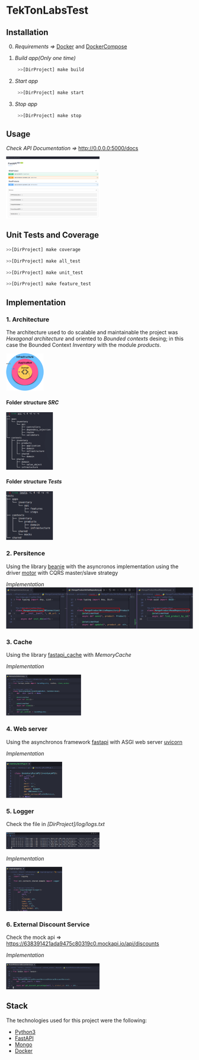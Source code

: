 # **TekTonLabsTest**
## **Installation**
0. *Requirements =>*
    [Docker](https://docs.docker.com/engine/install/) and
    [DockerCompose](https://docs.docker.com/compose/install/)

1. *Build app(Only one time)*
   ```sh
    >>[DirProject] make build
   ```
2. *Start app*
   ```sh
    >>[DirProject] make start
   ```
3. *Stop app*
   ```sh
    >>[DirProject] make stop
   ```
## **Usage**
*Check API Documentation =>* http://0.0.0.0:5000/docs

<img src="./images/docs.png"  width=50%/>

## **Unit Tests and Coverage**
```sh
>>[DirProject] make coverage 
```

```sh
>>[DirProject] make all_test 
```

```sh
>>[DirProject] make unit_test 
```

```sh
>>[DirProject] make feature_test 
```

## **Implementation**
### **1. Architecture**
The architecture used to do scalable and maintainable the project was *Hexagonal architecture* and oriented to *Bounded contexts* desing; in this case the Bounded Context *Inventary* with the module *products*.

<img src="./images/hexagonal.png"  width=20%/>

#### **Folder structure *SRC***
<img src="./images/treeSRC.png"  width=25%/>

#### **Folder structure *Tests***
<img src="./images/treeTests.png"  width=25%/>

### **2. Persitence**
Using the library [beanie](https://github.com/roman-right/beanie) with the  asyncronos implementation using the driver [motor](https://motor.readthedocs.io/en/stable/) with CQRS master/slave strategy

*Implementation*
<img src="./images/persistenceImplementation.png" width=100%/>

### **3. Cache**
Using the library [fastapi_cache](https://github.com/comeuplater/fastapi_cache) with *MemoryCache*

*Implementation*

<img src="./images/cacheServiceImplementation.png" width=40%/>

### **4. Web server**
Using the asynchronos framework [fastapi](https://fastapi.tiangolo.com/) with ASGI web server [uvicorn](https://www.uvicorn.org/) 

*Implementation*

<img src="./images/fastapiImplementation.png"  width=30%/>

### **5. Logger**
Check the file in *[DirProject]/log/logs.txt*

<img src="./images/logFile.png"  width=50% height=50%/>

*Implementation*

<img src="./images/loggerImplementation.png"  width=30%/>

### **6. External Discount Service**
Check the mock api => https://638391421ada9475c80319c0.mockapi.io/api/discounts

*Implementation*

<img src="./images/ExternalDiscountServiceImplementation.png"  width=50% height=50%/>

## **Stack**
The technologies used for this project were the following:
* [Python3](https://www.python.org/) 
* [FastAPI](https://fastapi.tiangolo.com/)
* [Mongo](https://www.mongodb.com/)
* [Docker](https://www.docker.com/)
